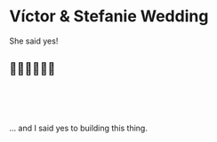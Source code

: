 # Víctor & Stefanie Wedding

She said yes!<br />

## 💍👰🏻‍♀️🤵🏻

<br />
<br />
<br />
<br />  
... and I said yes to building this thing.
